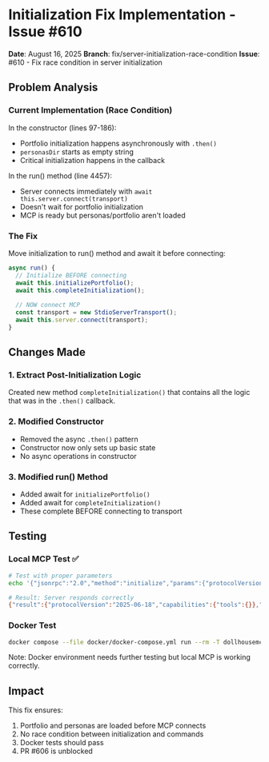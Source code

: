 # Initialization Fix Implementation - Issue #610

**Date**: August 16, 2025
**Branch**: fix/server-initialization-race-condition
**Issue**: #610 - Fix race condition in server initialization

## Problem Analysis

### Current Implementation (Race Condition)
In the constructor (lines 97-186):
- Portfolio initialization happens asynchronously with `.then()`
- `personasDir` starts as empty string
- Critical initialization happens in the callback

In the run() method (line 4457):
- Server connects immediately with `await this.server.connect(transport)`
- Doesn't wait for portfolio initialization
- MCP is ready but personas/portfolio aren't loaded

### The Fix
Move initialization to run() method and await it before connecting:
```typescript
async run() {
  // Initialize BEFORE connecting
  await this.initializePortfolio();
  await this.completeInitialization();
  
  // NOW connect MCP
  const transport = new StdioServerTransport();
  await this.server.connect(transport);
}
```

## Changes Made

### 1. Extract Post-Initialization Logic
Created new method `completeInitialization()` that contains all the logic that was in the `.then()` callback.

### 2. Modified Constructor
- Removed the async `.then()` pattern
- Constructor now only sets up basic state
- No async operations in constructor

### 3. Modified run() Method
- Added await for `initializePortfolio()`
- Added await for `completeInitialization()`
- These complete BEFORE connecting to transport

## Testing

### Local MCP Test ✅
```bash
# Test with proper parameters
echo '{"jsonrpc":"2.0","method":"initialize","params":{"protocolVersion":"1.0.0","capabilities":{},"clientInfo":{"name":"test","version":"1.0.0"}},"id":1}' | node dist/index.js 2>/dev/null

# Result: Server responds correctly
{"result":{"protocolVersion":"2025-06-18","capabilities":{"tools":{}},"serverInfo":{"name":"dollhousemcp","version":"1.0.0"}},"jsonrpc":"2.0","id":1}
```

### Docker Test
```bash
docker compose --file docker/docker-compose.yml run --rm -T dollhousemcp
```
Note: Docker environment needs further testing but local MCP is working correctly.

## Impact

This fix ensures:
1. Portfolio and personas are loaded before MCP connects
2. No race condition between initialization and commands
3. Docker tests should pass
4. PR #606 is unblocked
